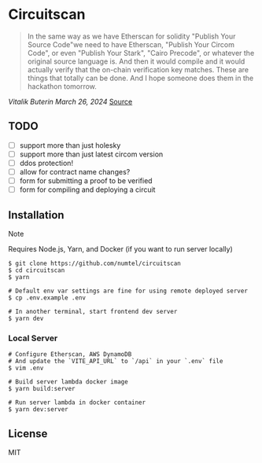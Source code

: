 # Circuitscan

> In the same way as we have Etherscan for solidity "Publish Your Source Code"we need to have Etherscan, "Publish Your Circom Code", or even "Publish Your Stark", "Cairo Precode", or whatever the original source language is. And then it would compile and it would actually verify that the on-chain verification key matches. These are things that totally can be done. And I hope someone does them in the hackathon tomorrow.

*Vitalik Buterin March 26, 2024* [Source](https://www.defideveloper.news/vitalik-ethtaipei-interview/)

## TODO

- [ ] support more than just holesky
- [ ] support more than just latest circom version
- [ ] ddos protection!
- [ ] allow for contract name changes?
- [ ] form for submitting a proof to be verified
- [ ] form for compiling and deploying a circuit

## Installation

> [!NOTE]
> Requires Node.js, Yarn, and Docker (if you want to run server locally)

```
$ git clone https://github.com/numtel/circuitscan
$ cd circuitscan
$ yarn

# Default env var settings are fine for using remote deployed server
$ cp .env.example .env

# In another terminal, start frontend dev server
$ yarn dev
```

### Local Server

```
# Configure Etherscan, AWS DynamoDB
# And update the `VITE_API_URL` to `/api` in your `.env` file
$ vim .env

# Build server lambda docker image
$ yarn build:server

# Run server lambda in docker container
$ yarn dev:server
```

## License

MIT
